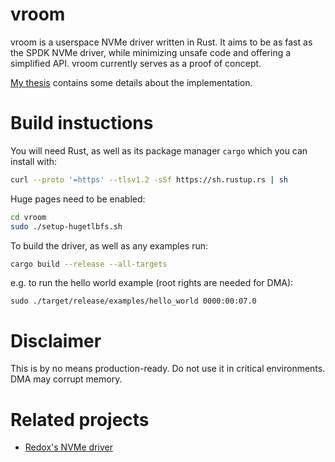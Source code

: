 # vroom
vroom is a userspace NVMe driver written in Rust. It aims to be as fast as the SPDK NVMe driver, while minimizing unsafe code and offering a simplified API. vroom currently serves as a proof of concept. 

[My thesis](https://db.in.tum.de/people/sites/ellmann/theses/finished/24/pirhonen_writing_an_nvme_driver_in_rust.pdf) contains some details about the implementation.

# Build instuctions
You will need Rust, as well as its package manager `cargo` which you can install with:
```bash
curl --proto '=https' --tlsv1.2 -sSf https://sh.rustup.rs | sh
```

Huge pages need to be enabled:
```bash
cd vroom
sudo ./setup-hugetlbfs.sh
```

To build the driver, as well as any examples run:
```bash
cargo build --release --all-targets
```

e.g. to run the hello world example (root rights are needed for DMA):
```
sudo ./target/release/examples/hello_world 0000:00:07.0
```

# Disclaimer
This is by no means production-ready. Do not use it in critical environments. DMA may corrupt memory.

# Related projects
- [Redox's NVMe driver](https://gitlab.redox-os.org/redox-os/drivers/-/tree/master/storage/nvmed)

